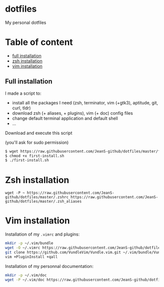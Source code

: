 # dotfiles
My personal dotfiles

# Table of content
* [full installation](#full-installation)
* [zsh installation](#zsh-installation)
* [vim installation](#vim-installation)

## Full installation

I made a script to:

* install all the packages I need (zsh, terminator, vim (+gtk3), aptitude, git, curl, tldr)
* download zsh (+ aliases, + plugins), vim (+ doc) config files
* change default terminal application and default shell
* ...

Download and execute this script

(you'll ask for sudo permission)

```sh
$ wget https://raw.githubusercontent.com/JeanS-github/dotfiles/master/first-install.sh
$ chmod +x first-install.sh
$ ./first-install.sh
```

# Zsh installation

`wget -P ~ https://raw.githubusercontent.com/JeanS-github/dotfiles/master/.zshrc https://raw.githubusercontent.com/JeanS-github/dotfiles/master/.zsh_aliases`

# Vim installation

Installation of my `.vimrc` and plugins:

```sh
mkdir -p ~/.vim/bundle
wget -O ~/.vimrc https://raw.githubusercontent.com/JeanS-github/dotfiles/master/.vimrc
git clone https://github.com/VundleVim/Vundle.vim.git ~/.vim/bundle/Vundle.vim
vim +PluginInstall +qall
```

Installation of my personnal documentation:

```sh
mkdir -p ~/.vim/doc
wget -P ~/.vim/doc https://raw.githubusercontent.com/JeanS-github/dotfiles/master/doc/aide-0{01..15}.txt https://raw.githubusercontent.com/JeanS-github/dotfiles/master/doc/aide.txt
```

